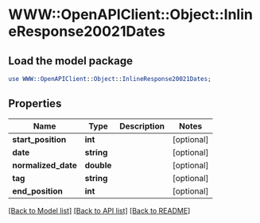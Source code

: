 # WWW::OpenAPIClient::Object::InlineResponse20021Dates

## Load the model package
```perl
use WWW::OpenAPIClient::Object::InlineResponse20021Dates;
```

## Properties
Name | Type | Description | Notes
------------ | ------------- | ------------- | -------------
**start_position** | **int** |  | [optional] 
**date** | **string** |  | [optional] 
**normalized_date** | **double** |  | [optional] 
**tag** | **string** |  | [optional] 
**end_position** | **int** |  | [optional] 

[[Back to Model list]](../README.md#documentation-for-models) [[Back to API list]](../README.md#documentation-for-api-endpoints) [[Back to README]](../README.md)


